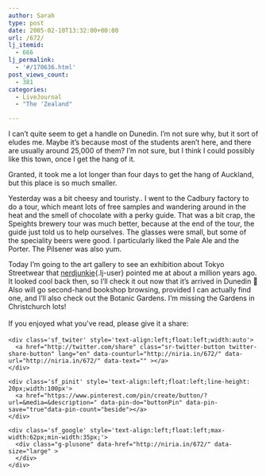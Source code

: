 ```yaml
---
author: Sarah
type: post
date: 2005-02-10T13:32:00+00:00
url: /672/
lj_itemid:
  - 666
lj_permalink:
  - '#/170636.html'
post_views_count:
  - 381
categories:
  - LiveJournal
  - "The 'Zealand"

---
```

<div id="fb-root">
</div>

I can&#8217;t quite seem to get a handle on Dunedin. I&#8217;m not sure why, but it sort of eludes me. Maybe it&#8217;s because most of the students aren&#8217;t here, and there are usually around 25,000 of them? I&#8217;m not sure, but I think I could possibly like this town, once I get the hang of it.
  
Granted, it took me a lot longer than four days to get the hang of Auckland, but this place is so much smaller.
  
Yesterday was a bit cheesy and touristy.. I went to the Cadbury factory to do a tour, which meant lots of free samples and wandering around in the heat and the smell of chocolate with a perky guide. That was a bit crap, the Speights brewery tour was much better, because at the end of the tour, the guide just told us to help ourselves. The glasses were small, but some of the speciality beers were good. I particularly liked the Pale Ale and the Porter. The Pilsener was also yum.
  
Today I&#8217;m going to the art gallery to see an exhibition about Tokyo Streetwear that [nerdjunkie][1]{.lj-user} pointed me at about a million years ago. It looked cool back then, so I&#8217;ll check it out now that it&#8217;s arrived in Dunedin 🙂 Also will go second-hand bookshop browsing, provided I can actually find one, and I&#8217;ll also check out the Botanic Gardens. I&#8217;m missing the Gardens in Christchurch lots!

<div class='sfsi_Sicons' style='width: 100%; display: inline-block; vertical-align: middle; text-align:left'>
  <div style='margin:0px 8px 0px 0px; line-height: 24px'>
    <span>If you enjoyed what you've read, please give it a share:</span>
  </div>
  
  <div class='sfsi_socialwpr'>
    <div class='sf_fb' style='text-align:left;width:125px'>
      <div class="fb-like" href="http://niria.in/672/" width="180" send="false" showfaces="false"  action="like" data-share="true"data-layout="button_count" >
      </div>
    </div>
    
    <div class='sf_twiter' style='text-align:left;float:left;width:auto'>
      <a href="http://twitter.com/share" class="sr-twitter-button twitter-share-button" lang="en" data-counturl="http://niria.in/672/" data-url="http://niria.in/672/" data-text="" ></a>
    </div>
    
    <div class='sf_pinit' style='text-align:left;float:left;line-height: 20px;width:100px'>
      <a href="https://www.pinterest.com/pin/create/button/?url=&media=&description=" data-pin-do="buttonPin" data-pin-save="true"data-pin-count="beside"></a>
    </div>
    
    <div class='sf_google' style='text-align:left;float:left;max-width:62px;min-width:35px;'>
      <div class="g-plusone" data-href="http://niria.in/672/" data-size="large" >
      </div>
    </div>
  </div>
</div>

 [1]: http://nerdjunkie.livejournal.com/
